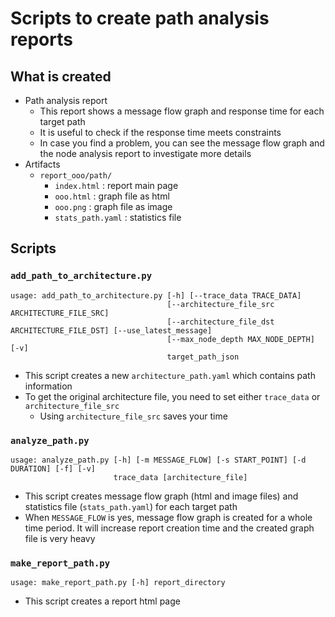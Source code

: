 # Scripts to create path analysis reports

## What is created

- Path analysis report
    - This report shows a message flow graph and response time for each target path
    - It is useful to check if the response time meets constraints
    - In case you find a problem, you can see the message flow graph and the node analysis report to investigate more details
- Artifacts
    - `report_ooo/path/`
        - `index.html` : report main page
        - `ooo.html` : graph file as html
        - `ooo.png` : graph file as image
        - `stats_path.yaml` : statistics file

## Scripts

### `add_path_to_architecture.py`

```sh:usage
usage: add_path_to_architecture.py [-h] [--trace_data TRACE_DATA]
                                   [--architecture_file_src ARCHITECTURE_FILE_SRC]
                                   [--architecture_file_dst ARCHITECTURE_FILE_DST] [--use_latest_message]
                                   [--max_node_depth MAX_NODE_DEPTH] [-v]
                                   target_path_json
```

- This script creates a new `architecture_path.yaml` which contains path information
- To get the original architecture file, you need to set either `trace_data` or `architecture_file_src`
    - Using `architecture_file_src` saves your time

### `analyze_path.py`

```sh:usage
usage: analyze_path.py [-h] [-m MESSAGE_FLOW] [-s START_POINT] [-d DURATION] [-f] [-v]
                       trace_data [architecture_file]
```

- This script creates message flow graph (html and image files) and statistics file (`stats_path.yaml`) for each target path
- When `MESSAGE_FLOW` is yes, message flow graph is created for a whole time period. It will increase report creation time and the created graph file is very heavy

### `make_report_path.py`

```sh:usage
usage: make_report_path.py [-h] report_directory
```

- This script creates a report html page
